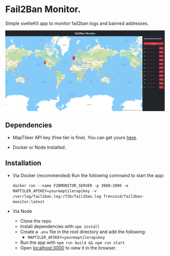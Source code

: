 # Fail2Ban Monitor.
Simple svelteKit app to monitor fail2ban logs and banned addresses.

<img src="assets/screenshot.png" >

## Dependencies
- MapTileer API key (free tier is fine). You can get yours [here](https://www.maptiler.com/).

- Docker or Node Installed.
## Installation
- Via Docker (recommended)
Run the following command to start the app:

  `docker run --name F2BMONITOR_SERVER -p 3000:3000 -e MAPTILER_APIKEY=yourmaptilerapikey -v /var/log/fail2ban.log:/f2b/fail2ban.log frenzoid/fail2ban-monitor:latest`

- Via Node
  - Clone the repo
  - Install dependencies with `npm install`
  - Create a `.env` file in the root directory and add the following:
    - `MAPTILER_APIKEY=yourmaptilerapikey`
  - Run the app with `npm run build && npm run start`
  - Open [localhost:3000](http://localhost:3000) to view it in the browser.



